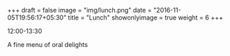 +++
draft = false
image = "img/lunch.png"
date = "2016-11-05T19:56:17+05:30"
title = "Lunch"
showonlyimage = true
weight = 6
+++

12:00-13:30
<!--more-->

A fine menu of oral delights
